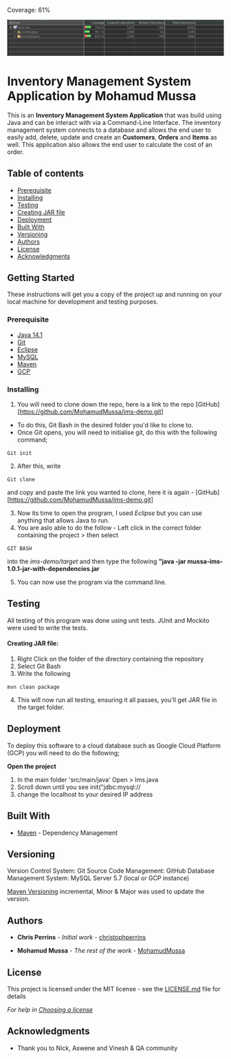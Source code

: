 Coverage: 61%

![Coverage](https://github.com/MohamudMussa/ims-demo/blob/dev/documentation/Testing%20Progress%20-%2061.PNG)
	

# Inventory Management System Application by Mohamud Mussa


This is an  **Inventory Management System Application** that was build using Java and can be interact with via a Command-Line Interface. The inventory management system connects to a database and allows the end user to easily add, delete, update and create an **Customers**, **Orders** and **Items** as well. This application also allows the end user to calculate the cost of an order. 

## Table of contents
* [Prerequisite](#Prerequisite)
* [Installing](#Installing)
* [Testing](#Testing)
* [Creating JAR file](#Creating_JAR_file)
* [Deployment](#Deployment)
* [Built With](#Built_With)
* [Versioning](#Versioning)
* [Authors](#Authors)
* [License](#License)
* [Acknowledgments](#Acknowledgments)





## Getting Started

These instructions will get you a copy of the project up and running on your local machine for development and testing purposes.


### Prerequisite

* [Java 14.1](https://www.eclipse.org/downloads/)
* [Git](https://git-scm.com/downloads)
* [Eclipse](https://www.eclipse.org/downloads/)
* [MySQL](https://www.mysql.com/downloads/)
* [Maven](http://maven.apache.org/download.cgi)
* [GCP](https://console.cloud.google.com/)



### Installing

1. You will need to clone down the repo, here is a link to the repo [GitHub][https://github.com/MohamudMussa/ims-demo.git]
* To do this, Git Bash in the desired folder you'd like to clone to.
* Once Git opens, you will need to initialise git, do this with the following command;
```
Git init
```
2. After this, write 
```
Git clone
```
and copy and paste the link you wanted to clone, here it is again - [GitHub][https://github.com/MohamudMussa/ims-demo.git]

3. Now its time to open the program, I used *Eclipse* but you can use anything that allows Java to run. 
4. You are aslo able to do the follow - Left click in the correct folder containing the project > then select

```
GIT BASH 	
```

into the *ims-demo/target* and then type the following **"java -jar mussa-ims-1.0.1-jar-with-dependencies.jar**

5. You can now use the program via the command line.

## Testing

All testing of this program was done using unit tests. 
JUnit and Mockito were used to write the tests.


#### Creating JAR file:

1. Right Click on the folder of the directory containing the repository
2. Select Git Bash
3. Write the following

```
mvn clean package
```

4. This will now run all testing, ensuring it all passes, you'll get JAR file in the target folder.

## Deployment

To deploy this software to a cloud database such as Google Cloud Platform (GCP) you will need to do the following;

**Open the project**

1. In the main folder 'src/main/java' Open > Ims.java
2. Scroll down until you see init("jdbc:mysql://
3. change the localhost to your desired IP address

## Built With

* [Maven](https://maven.apache.org/) - Dependency Management

## Versioning

Version Control System: Git
Source Code Management: GitHub
Database Management System: MySQL Server 5.7 (local or GCP instance)

[Maven Versioning](http://maven.apache.org/download.cgi)  incremental, Minor & Major was used to update the version.


## Authors

* **Chris Perrins** - *Initial work* - [christophperrins](https://github.com/christophperrins)

* **Mohamud Mussa** - *The rest of the work* - [MohamudMussa](https://github.com/MohamudMussa)

## License

This project is licensed under the MIT license - see the [LICENSE.md](LICENSE.md) file for details 

*For help in [Choosing a license](https://choosealicense.com/)*

## Acknowledgments

* Thank you to Nick, Aswene and Vinesh & QA community


